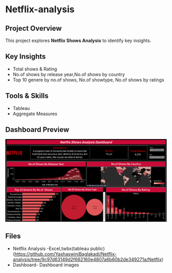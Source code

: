 # Netflix-analysis
## Project Overview
This project explores **Netflix Shows Analysis**  to identify key insights.

## Key Insights
- Total shows & Rating
- No.of shows by release year,No.of shows by country
- Top 10 genere by no.of shows, No.of showtype, No.of shows by ratings

## Tools & Skills
- Tableau
- Aggregate Measures
## Dashboard Preview
![dashboard](https://github.com/YashaswiniBaglakadi/Netflix-analysis/blob/9c97d63149d2f662160e4807a6b60b2de349271a/Dashboard/Netflix%20dashboard.png)
## Files
- Netflix  Analysis -Excel,twbx(tableau public)(https://github.com/YashaswiniBaglakadi/Netflix-analysis/tree/9c97d63149d2f662160e4807a6b60b2de349271a/Netflix)
- Dashboard- Dashboard images

